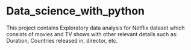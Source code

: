 # Data_science_with_python
This project contains Exploratory data analysis for Netflix dataset which consists of movies and TV shows with other relevant details such as:
Duration, Countries released in, director, etc.
